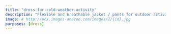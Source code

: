 ```yaml
---
title: "dress-for-cold-weather-activity"
description: "Flexible and breathable jacket / pants for outdoor activities."
image: # http://ecx.images-amazon.com/images/I/{id}.jpg
purposes: [dress]
---
```

